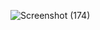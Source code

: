 ![Screenshot (174)](https://user-images.githubusercontent.com/49981760/95018752-49944880-067f-11eb-8c73-8d006c30f952.png)
